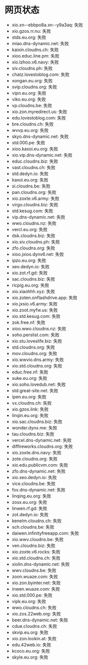 # 网页状态
- xio.xn--ebbpo8a.xn--y9a3aq: 失败
- xio.gzos.rr.nu: 失败
- stds.eu.org: 失败
- miao.dns-dynamic.net: 失败
- kaixin.cloudns.ch: 失败
- xioo.educ.line.pm: 失败
- xio.lzhoo.v6.navy: 失败
- siv.cloudns.ph: 失败
- chatz.lovestoblog.com: 失败
- xongan.eu.org: 失败
- svip.cloudns.org: 失败
- vipn.eu.org: 失败
- viko.eu.org: 失败
- vp.cloudns.be: 失败
- xio.zon.myredirect.us: 失败
- edu.lovestoblog.com: 失败
- bre.cloudns.ch: 失败
- wvvp.eu.org: 失败
- skyo.dns-dynamic.net: 失败
- std.000.pe: 失败
- xioo.kaxoi.eu.org: 失败
- xio.vip.dns-dynamic.net: 失败
- educ.cloudns.biz: 失败
- vast.cloudns.ch: 失败
- std.dedyn.io: 失败
- kaxoi.eu.org: 失败
- si.cloudns.be: 失败
- pan.cloudns.org: 失败
- xio.zoxte.v6.army: 失败
- virgo.cloudns.biz: 失败
- std.kesug.com: 失败
- vip.dns-dynamic.net: 失败
- wwo.cloudns.nz: 失败
- vercl.eu.org: 失败
- dsk.cloudns.biz: 失败
- xio.siv.cloudns.ph: 失败
- zfo.cloudns.org: 失败
- xioo.jxios.dynv6.net: 失败
- ipzo.eu.org: 失败
- xeo.dedyn.io: 失败
- xio.zot.rf.gd: 失败
- sac.cloudns.biz: 失败
- ricpig.eu.org: 失败
- xio.xiaohhh.xyz: 失败
- xio.zoten.onflashdrive.app: 失败
- xio.jxsio.v6.army: 失败
- xio.zoot.myfw.us: 失败
- xio.std.kesug.com: 失败
- zok.free.nf: 失败
- xioo.wwo.cloudns.nz: 失败
- soho.perslist.com: 失败
- xio.stu.loveslife.biz: 失败
- std.cloudns.org: 失败
- mov.cloudns.org: 失败
- xio.wwvio.dns.army: 失败
- xio.std.cloudns.org: 失败
- educ.free.nf: 失败
- suke.eu.org: 失败
- xio.soho.lovedub.net: 失败
- std.great-site.net: 失败
- ipen.eu.org: 失败
- vx.cloudns.ch: 失败
- xio.gzos.link: 失败
- linqin.eu.org: 失败
- xio.sac.cloudns.biz: 失败
- wonder.dynx.me: 失败
- tau.cloudns.biz: 失败
- vercel.dns-dynamic.net: 失败
- diffireworks.cloudns.org: 失败
- xio.zoxte.dns.navy: 失败
- zote.cloudns.org: 失败
- xio.edu.publicvm.com: 失败
- zfo.dns-dynamic.net: 失败
- xio.xeo.dedyn.io: 失败
- vice.cloudns.be: 失败
- fox.dns-dynamic.net: 失败
- linqing.eu.org: 失败
- zosx.eu.org: 失败
- linwen.rf.gd: 失败
- zot.dedyn.io: 失败
- kenelm.cloudns.ch: 失败
- sch.cloudns.be: 失败
- daiwen.infinityfreeapp.com: 失败
- xio.wwv.cloudns.be: 失败
- ven.cloudns.biz: 失败
- xio.zoxte.v6.rocks: 失败
- xio.std.cloudns.ch: 失败
- xiolin.dns-dynamic.net: 失败
- wwv.cloudns.be: 失败
- zoon.wuaze.com: 失败
- xio.zon.byinter.net: 失败
- inwen.wuaze.com: 失败
- xio.std.000.pe: 失败
- vipk.eu.org: 失败
- wwo.cloudns.ch: 失败
- xio.zos.22web.org: 失败
- beer.dns-dynamic.net: 失败
- cdue.cloudns.ch: 失败
- skvip.eu.org: 失败
- xio.zon.lookin.at: 失败
- edu.42web.io: 失败
- kcoco.eu.org: 失败
- skyle.eu.org: 失败
